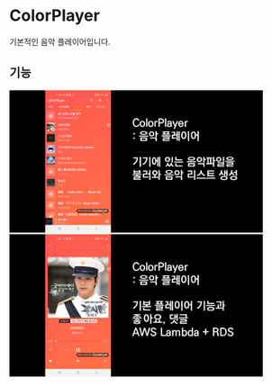 # ColorPlayer
기본적인 음악 플레이어입니다.

## 기능
<img src="https://github.com/agopwns/ColorPlayer/blob/master/images/1playList.jpg" alt="Your image title" width="450"/> <img src="https://github.com/agopwns/ColorPlayer/blob/master/images/2player.jpg" alt="Your image title" width="450"/>

